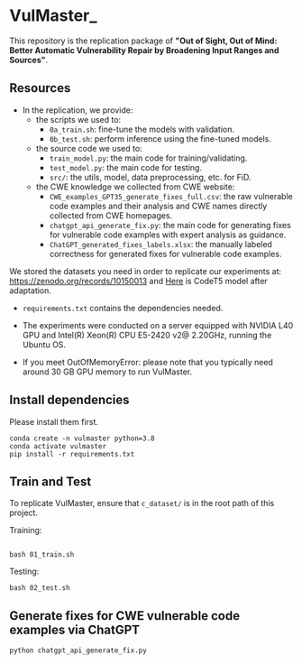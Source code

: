 # VulMaster_


This repository is the replication package of **"Out of Sight, Out of Mind: Better Automatic Vulnerability Repair by Broadening Input Ranges and Sources"**.


## Resources

* In the replication, we provide:
  * the scripts we used to:
    * `0a_train.sh`: fine-tune the models with validation.
    * `0b_test.sh`:  perform inference using the fine-tuned models.
  * the source code we used to:
    * `train_model.py`: the main code for training/validating.
    * `test_model.py`: the main code for testing.
    * `src/`: the utils, model, data preprocessing, etc. for FiD.
  * the CWE knowledge we collected from CWE website:
    * `CWE_examples_GPT35_generate_fixes_full.csv`: the raw vulnerable code examples and their analysis and CWE names directly collected from CWE homepages.
    * `chatgpt_api_generate_fix.py`: the main code for generating fixes for vulnerable code examples with expert analysis as guidance.
    * `ChatGPT_generated_fixes_labels.xlsx`: the manually labeled correctness for generated fixes for vulnerable code examples.
   
      
 We stored the datasets you need in order to replicate our experiments at: https://zenodo.org/records/10150013 and [Here](https://drive.google.com/drive/folders/1L5fkJ_J-NvuWlcr-GbfomorxoS6HwuTs?usp=sharing) is CodeT5 model after adaptation. 
 
* `requirements.txt` contains the dependencies needed.

* The experiments were conducted on a server equipped with NVIDIA L40 GPU and Intel(R) Xeon(R) CPU E5-2420 v2@ 2.20GHz, running the Ubuntu OS.
  
* If you meet OutOfMemoryError: please note that you typically need around 30 GB GPU memory to run VulMaster.


## Install dependencies

 Please install them first.
```
conda create -n vulmaster python=3.8 
conda activate vulmaster
pip install -r requirements.txt
```
## Train and Test 

To replicate VulMaster, ensure that `c_dataset/` is in the root path of this project. 

Training:
```

bash 01_train.sh 
```

Testing:
```
bash 02_test.sh
```

## Generate fixes for CWE vulnerable code examples via ChatGPT
```
python chatgpt_api_generate_fix.py
```

